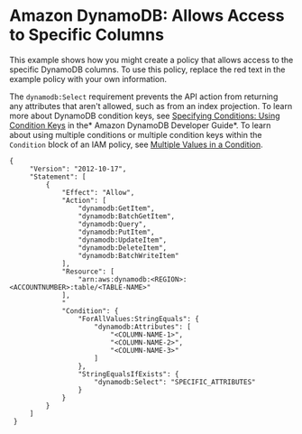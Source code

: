# Amazon DynamoDB: Allows Access to Specific Columns<a name="reference_policies_examples_dynamodb_columns"></a>

This example shows how you might create a policy that allows access to the specific DynamoDB columns\. To use this policy, replace the red text in the example policy with your own information\.

The `dynamodb:Select` requirement prevents the API action from returning any attributes that aren't allowed, such as from an index projection\. To learn more about DynamoDB condition keys, see [Specifying Conditions: Using Condition Keys](http://alpha-docs-aws.amazon.com/amazondynamodb/latest/developerguide/specifying-conditions.html#FGAC_DDB.ConditionKeys) in the* Amazon DynamoDB Developer Guide*\. To learn about using multiple conditions or multiple condition keys within the `Condition` block of an IAM policy, see [Multiple Values in a Condition](reference_policies_elements_condition.md#Condition-multiple-conditions)\.

```
{
     "Version": "2012-10-17",
     "Statement": [
         {
             "Effect": "Allow",
             "Action": [
                 "dynamodb:GetItem",
                 "dynamodb:BatchGetItem",
                 "dynamodb:Query",
                 "dynamodb:PutItem",
                 "dynamodb:UpdateItem",
                 "dynamodb:DeleteItem",
                 "dynamodb:BatchWriteItem"
             ],
             "Resource": [
                 "arn:aws:dynamodb:<REGION>:<ACCOUNTNUMBER>:table/<TABLE-NAME>"
             ],
             "
             "Condition": {
                 "ForAllValues:StringEquals": {
                     "dynamodb:Attributes": [
                         "<COLUMN-NAME-1>",
                         "<COLUMN-NAME-2>",
                         "<COLUMN-NAME-3>"
                     ]
                 },
                 "StringEqualsIfExists": {
                     "dynamodb:Select": "SPECIFIC_ATTRIBUTES"
                 } 
             }
         }
     ]
 }
```